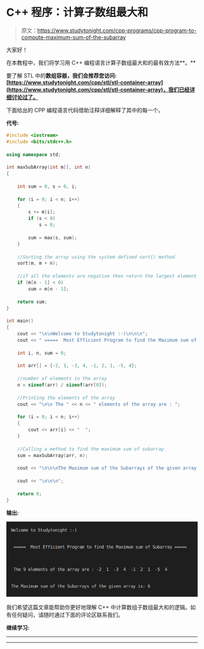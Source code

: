 # C++ 程序：计算子数组最大和

> 原文：<https://www.studytonight.com/cpp-programs/cpp-program-to-compute-maximum-sum-of-the-subarray>

大家好！

在本教程中，我们将学习用 C++ 编程语言计算子数组最大和的最有效方法**。**

要了解 STL 中的**数组容器，我们会推荐您访问:[https://www.studytonight.com/cpp/stl/stl-container-array](https://www.studytonight.com/cpp/stl/stl-container-array)，我们已经详细讨论过了。**

下面给出的 CPP 编程语言代码借助注释详细解释了其中的每一个。

**代号:**

```cpp
#include <iostream>
#include <bits/stdc++.h>

using namespace std;

int maxSubArray(int m[], int n)
{

    int sum = 0, s = 0, i;

    for (i = 0; i < n; i++)
    {
        s += m[i];
        if (s < 0)
            s = 0;

        sum = max(s, sum);
    }

    //Sorting the array using the system defined sort() method
    sort(m, m + n);

    //if all the elements are negative then return the largest element of the array
    if (m[n - 1] < 0)
        sum = m[n - 1];

    return sum;
}

int main()
{
    cout << "\n\nWelcome to Studytonight :-)\n\n\n";
    cout << " =====  Most Efficient Program to find the Maximum sum of Subarray ===== \n\n";

    int i, n, sum = 0;

    int arr[] = {-2, 1, -3, 4, -1, 2, 1, -5, 4};

    //number of elements in the array
    n = sizeof(arr) / sizeof(arr[0]);

    //Printing the elements of the array
    cout << "\n\n The " << n << " elements of the array are : ";

    for (i = 0; i < n; i++)
    {
        cout << arr[i] << "  ";
    }

    //Calling a method to find the maximum sum of subarray
    sum = maxSubArray(arr, n);

    cout << "\n\n\nThe Maximum sum of the Subarrays of the given array is: " << sum;

    cout << "\n\n\n";

    return 0;
} 
```

**输出:**

**![C++ Maximum sum of subarray](img/84716e94c11a61fffe3cd2854f884b97.png)**

我们希望这篇文章能帮助你更好地理解 C++ 中计算数组子数组最大和的逻辑。如有任何疑问，请随时通过下面的评论区联系我们。

**继续学习:**

* * *

* * *